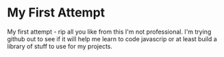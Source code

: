 # My First Attempt
My first attempt - rip all you like from this I'm not professional.
I'm trying github out to see if it will help me learn to code javascrip or at least build a library of stuff to use for my projects.

